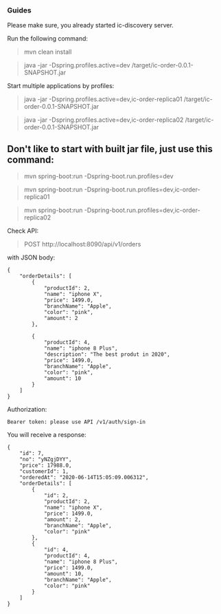 ### Guides

Please make sure, you already started ic-discovery server.

Run the following command:

> mvn clean install

> java -jar -Dspring.profiles.active=dev /target/ic-order-0.0.1-SNAPSHOT.jar

Start multiple applications by profiles:

> java -jar -Dspring.profiles.active=dev,ic-order-replica01 /target/ic-order-0.0.1-SNAPSHOT.jar

> java -jar -Dspring.profiles.active=dev,ic-order-replica02 /target/ic-order-0.0.1-SNAPSHOT.jar

## Don't like to start with built jar file, just use this command:

> mvn spring-boot:run -Dspring-boot.run.profiles=dev

> mvn spring-boot:run -Dspring-boot.run.profiles=dev,ic-order-replica01

> mvn spring-boot:run -Dspring-boot.run.profiles=dev,ic-order-replica02

Check API:

> POST http://localhost:8090/api/v1/orders

with JSON body:

    {
    	"orderDetails": [
    		{
    			"productId": 2,
    			"name": "iphone X",
                "price": 1499.0,
                "branchName": "Apple",
                "color": "pink",
                "amount": 2
    		},
    		
    		{
    			"productId": 4,
                "name": "iphone 8 Plus",
                "description": "The best produt in 2020",
                "price": 1499.0,
                "branchName": "Apple",
                "color": "pink",
                "amount": 10
    		}
    	]
    }

Authorization:

    Bearer token: please use API /v1/auth/sign-in
    
You will receive a response:

    {
        "id": 7,
        "no": "yNZgjDYY",
        "price": 17988.0,
        "customerId": 1,
        "orderedAt": "2020-06-14T15:05:09.006312",
        "orderDetails": [
            {
                "id": 2,
                "productId": 2,
                "name": "iphone X",
                "price": 1499.0,
                "amount": 2,
                "branchName": "Apple",
                "color": "pink"
            },
            {
                "id": 4,
                "productId": 4,
                "name": "iphone 8 Plus",
                "price": 1499.0,
                "amount": 10,
                "branchName": "Apple",
                "color": "pink"
            }
        ]
    }
